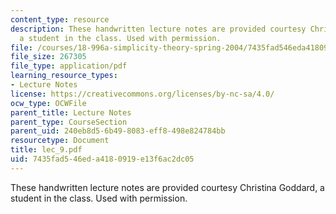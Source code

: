```yaml
---
content_type: resource
description: These handwritten lecture notes are provided courtesy Christina Goddard,
  a student in the class. Used with permission.
file: /courses/18-996a-simplicity-theory-spring-2004/7435fad546eda4180919e13f6ac2dc05_lec_9.pdf
file_size: 267305
file_type: application/pdf
learning_resource_types:
- Lecture Notes
license: https://creativecommons.org/licenses/by-nc-sa/4.0/
ocw_type: OCWFile
parent_title: Lecture Notes
parent_type: CourseSection
parent_uid: 240eb8d5-6b49-8083-eff8-498e824784bb
resourcetype: Document
title: lec_9.pdf
uid: 7435fad5-46ed-a418-0919-e13f6ac2dc05
---
```

These handwritten lecture notes are provided courtesy Christina Goddard, a student in the class. Used with permission.